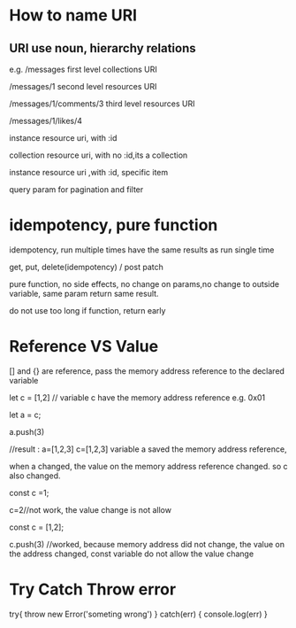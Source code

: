 # How to name URI
## URI use noun, hierarchy relations
e.g.
/messages    first level collections URI

/messages/1  second level resources URI

/messages/1/comments/3   third level resources URI

/messages/1/likes/4

instance resource uri, with :id

collection resource uri, with no :id,its a collection

instance resource uri ,with :id, specific item

query param for pagination and filter

# idempotency, pure function
idempotency, run multiple times have the same results as run single time

get, put, delete(idempotency)  / post patch

pure function, no side effects, no change on params,no change to outside variable, same param return same result.

do not use too long if function, return early

# Reference VS Value

[] and {} are reference, pass the memory address reference to the declared variable

let c = [1,2] // variable c have the memory address reference e.g. 0x01

let a = c;

a.push(3)

//result : a=[1,2,3] c=[1,2,3] variable a saved the memory address reference, 

when a changed, the value on the memory address reference changed. so c also changed.



const c =1;

c=2//not work, the value change is not allow

const c = [1,2];

c.push(3) //worked, because memory address did not change, the value on the address changed, const variable do not allow the value change

# Try Catch Throw error
try{
    throw new Error('someting wrong')
} catch(err) {
    console.log(err)
}